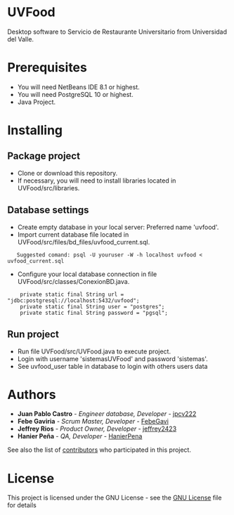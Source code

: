 # UVFood
Desktop software to Servicio de Restaurante Universitario from Universidad del Valle. 
# Prerequisites
- You will need NetBeans IDE 8.1 or highest.
- You will need PostgreSQL 10 or highest.
- Java Project.
# Installing
## Package project
- Clone or download this repository. 
- If necessary, you will need to install libraries located in UVFood/src/libraries.
## Database settings
- Create empty database in your local server: Preferred name 'uvfood'.
- Import current database file located in UVFood/src/files/bd_files/uvfood_current.sql.
```
   Suggested comand: psql -U youruser -W -h localhost uvfood < uvfood_current.sql
```
- Configure your local database connection in  file UVFood/src/classes/ConexionBD.java. 
```
    private static final String url = "jdbc:postgresql://localhost:5432/uvfood";
    private static final String user = "postgres";
    private static final String password = "pgsql";
```
## Run project
- Run file UVFood/src/UVFood.java to execute project.
- Login with username 'sistemasUVFood' and password 'sistemas'.
- See uvfood_user table in database to login with others users data
# Authors

* **Juan Pablo Castro** - *Engineer database, Developer* - [jpcv222](https://github.com/jpcv222)
* **Febe Gaviria**      - *Scrum Master, Developer* - [FebeGavi](https://github.com/FebeGavi)
* **Jeffrey Rios**      - *Product Owner, Developer* - [jeffrey2423](https://github.com/jeffrey2423)
* **Hanier Peña**       - *QA, Developer* - [HanierPena](https://github.com/HanierPena)

See also the list of [contributors](https://github.com/jpcv222/UVFood/contributors) who participated in this project.

# License

This project is licensed under the GNU License - see the [GNU License](https://www.gnu.org/licenses/licenses.es.html) file for details

